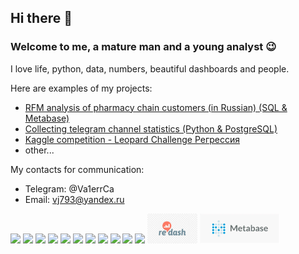 ## Hi there 👋

<!--
**Va1erCa/Va1erCa** is a ✨ _special_ ✨ repository because its `README.md` (this file) appears on your GitHub profile.

Here are some ideas to get you started:

- 🔭 I’m currently working on ...
- 🌱 I’m currently learning ...
- 👯 I’m looking to collaborate on ...
- 🤔 I’m looking for help with ...
- 💬 Ask me about ...
- 📫 How to reach me: ...
- 😄 Pronouns: ...
- ⚡ Fun fact: ...
-->
### Welcome to me, a mature man and a young analyst 😉

I love life, python, data, numbers, beautiful dashboards and people.

Here are examples of my projects:
- [RFM analysis of pharmacy chain customers (in Russian) (SQL & Metabase)](/rfm)
- [Collecting telegram channel statistics (Python & PostgreSQL)](https://github.com/BogdanSubm/telegram_analyst2)
- [Kaggle competition - Leopard Challenge Регрессия](https://www.kaggle.com/competitions/leopard-challenge-regression/leaderboard)
- other...

My contacts for communication:
- Telegram: @Va1errCa 
- Email: vj793@yandex.ru


<div>
<img src="https://cdn.jsdelivr.net/gh/devicons/devicon/icons/python/python-original-wordmark.svg" height="48"/>
<img src="https://cdn.jsdelivr.net/gh/devicons/devicon/icons/pandas/pandas-original-wordmark.svg" height="48"/>
<img src="https://cdn.jsdelivr.net/gh/devicons/devicon/icons/numpy/numpy-original-wordmark.svg" height="48"/>
<img src="https://cdn.jsdelivr.net/gh/devicons/devicon/icons/jupyter/jupyter-original-wordmark.svg" height="48"/>
<img src="https://cdn.jsdelivr.net/gh/devicons/devicon/icons/pycharm/pycharm-original.svg" height="48"/>
<img src="https://cdn.jsdelivr.net/gh/devicons/devicon/icons/postgresql/postgresql-original-wordmark.svg" height="48"/>
<img src="https://cdn.jsdelivr.net/gh/devicons/devicon/icons/dbeaver/dbeaver-original.svg" height="48"/>
<img src="https://cdn.jsdelivr.net/gh/devicons/devicon/icons/git/git-original-wordmark.svg" height="48"/>
<img src="https://cdn.jsdelivr.net/gh/devicons/devicon/icons/github/github-original-wordmark.svg" height="48"/>
<img src="https://cdn.jsdelivr.net/gh/devicons/devicon/icons/kaggle/kaggle-original-wordmark.svg" height="48"/>
<img src="https://yastatic.net/naydex/yandex-search/nhZ7GK140/358befEGSDTY/6JbgH1FNSWqIAfl1-VtldDu0_H1FX5eXN9K6ccKQ9ThsQKIOwm0PYk79Y5Vi6nnVyZqxE8MkxELbXhNwsz0wrbu2YH1VnYnr7xVI5urpJuL4pl4bJ11UMneSu3ECVYfoD-NA" height="48"/>
<img src="redash-logo.png" height="48"/>
<img src="metabase-logo.webp" height="48"/>
</div>
